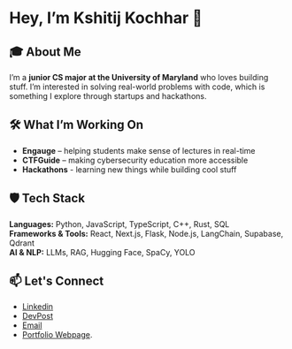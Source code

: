 # Hey, I’m Kshitij Kochhar 👋

## 🎓 About Me
I’m a **junior CS major at the University of Maryland** who loves building stuff. I’m interested in solving real-world problems with code, which is something I explore through startups and hackathons.  

## 🛠 What I’m Working On  
- **Engauge** – helping students make sense of lectures in real-time  
- **CTFGuide** – making cybersecurity education more accessible
- **Hackathons** - learning new things while building cool stuff

## 🛡️ Tech Stack  
**Languages:** Python, JavaScript, TypeScript, C++, Rust, SQL  
**Frameworks & Tools:** React, Next.js, Flask, Node.js, LangChain, Supabase, Qdrant  
**AI & NLP:** LLMs, RAG, Hugging Face, SpaCy, YOLO  

## 📫 Let's Connect
- [Linkedin](https://www.linkedin.com/in/kkochhar04)
- [DevPost](https://devpost.com/kkochhar2004)
- [Email](kkochhar@terpmail.umd.edu)
- [Portfolio Webpage](https://kshitijkochhar.com).


<!--
**k-kochhar/k-kochhar** is a ✨ _special_ ✨ repository because its `README.md` (this file) appears on your GitHub profile.

Here are some ideas to get you started:

- 🔭 I’m currently working on ...
- 🌱 I’m currently learning ...
- 👯 I’m looking to collaborate on ...
- 🤔 I’m looking for help with ...
- 💬 Ask me about ...
- 📫 How to reach me: ...
- 😄 Pronouns: ...
- ⚡ Fun fact: ...
-->
